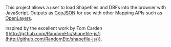 This project allows a user to load Shapefiles and DBFs into the browser with JavaScript.
Outputs as [GeoJSON](http://geojson.org/) for use with other Mapping APIs such as [OpenLayers](http://openlayers.org).

Inspired by the excellent work by Tom Carden ([http://github.com/RandomEtc/shapefile-js/](http://github.com/RandomEtc/shapefile-js/)).

